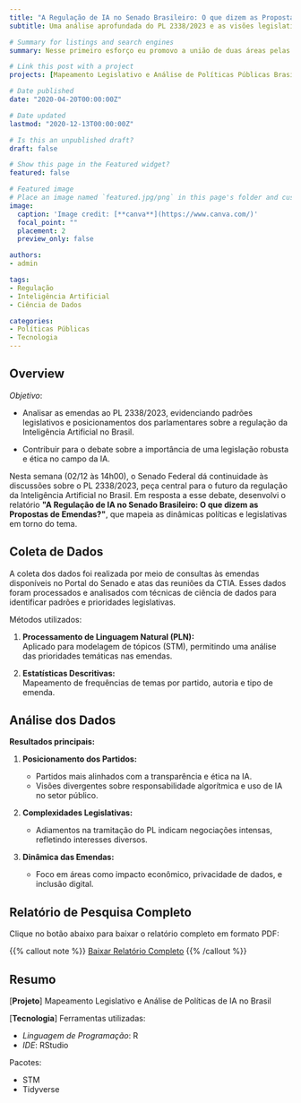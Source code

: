 ```yaml
---
title: "A Regulação de IA no Senado Brasileiro: O que dizem as Propostas de Emendas?"
subtitle: Uma análise aprofundada do PL 2338/2023 e as visões legislativas sobre a Inteligência Artificial

# Summary for listings and search engines
summary: Nesse primeiro esforço eu promovo a união de duas áreas pelas quais me dedico que são a Análise da Política Externa Brasileira e Ciência de Redes.

# Link this post with a project
projects: [Mapeamento Legislativo e Análise de Políticas Públicas Brasil]

# Date published
date: "2020-04-20T00:00:00Z"

# Date updated
lastmod: "2020-12-13T00:00:00Z"

# Is this an unpublished draft?
draft: false

# Show this page in the Featured widget?
featured: false

# Featured image
# Place an image named `featured.jpg/png` in this page's folder and customize its options here.
image:
  caption: 'Image credit: [**canva**](https://www.canva.com/)'
  focal_point: ""
  placement: 2
  preview_only: false

authors:
- admin

tags:
- Regulação
- Inteligência Artificial
- Ciência de Dados

categories:
- Políticas Públicas
- Tecnologia
---
```


## Overview

*Objetivo*:  

- Analisar as emendas ao PL 2338/2023, evidenciando padrões legislativos e posicionamentos dos parlamentares sobre a regulação da Inteligência Artificial no Brasil.  

- Contribuir para o debate sobre a importância de uma legislação robusta e ética no campo da IA.  

Nesta semana (02/12 às 14h00), o Senado Federal dá continuidade às discussões sobre o PL 2338/2023, peça central para o futuro da regulação da Inteligência Artificial no Brasil. Em resposta a esse debate, desenvolvi o relatório **"A Regulação de IA no Senado Brasileiro: O que dizem as Propostas de Emendas?"**, que mapeia as dinâmicas políticas e legislativas em torno do tema.

## Coleta de Dados

A coleta dos dados foi realizada por meio de consultas às emendas disponíveis no Portal do Senado e atas das reuniões da CTIA. Esses dados foram processados e analisados com técnicas de ciência de dados para identificar padrões e prioridades legislativas.

Métodos utilizados:  
1. **Processamento de Linguagem Natural (PLN):**  
   Aplicado para modelagem de tópicos (STM), permitindo uma análise das prioridades temáticas nas emendas.  

2. **Estatísticas Descritivas:**  
   Mapeamento de frequências de temas por partido, autoria e tipo de emenda.  

## Análise dos Dados

**Resultados principais:**  
1. **Posicionamento dos Partidos:**  
   - Partidos mais alinhados com a transparência e ética na IA.  
   - Visões divergentes sobre responsabilidade algorítmica e uso de IA no setor público.  

2. **Complexidades Legislativas:**  
   - Adiamentos na tramitação do PL indicam negociações intensas, refletindo interesses diversos.  

3. **Dinâmica das Emendas:**  
   - Foco em áreas como impacto econômico, privacidade de dados, e inclusão digital.

## Relatório de Pesquisa Completo

Clique no botão abaixo para baixar o relatório completo em formato PDF:

{{% callout note %}}
[Baixar Relatório Completo](/files/001_relatorio_IA_senado.pdf)
{{% /callout %}}

## Resumo  

[__Projeto__] Mapeamento Legislativo e Análise de Políticas de IA no Brasil

[__Tecnologia__] Ferramentas utilizadas:  
- *Linguagem de Programação*: R  
- *IDE*: RStudio  

Pacotes:  
- STM  
- Tidyverse
